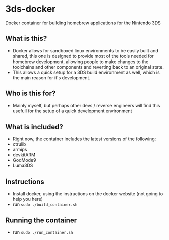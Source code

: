# 3ds-docker
Docker container for building homebrew applications for the Nintendo 3DS

## What is this?
* Docker allows for sandboxed linux environments to be easily built and shared, this one is designed to provide most of the tools needed for homebrew development, allowing people to make changes to the toolchains and other components and reverting back to an original state.
* This allows a quick setup for a 3DS build environment as well, which is the main reason for it's development.

## Who is this for?
* Mainly myself, but perhaps other devs / reverse engineers will find this usefull for the setup of a quick development environment

## What is included?
* Right now, the container includes the latest versions of the following:
 * ctrulib
 * armips
 * devkitARM
 * GodMode9
 * Luma3DS

## Instructions
* Install docker, using the instructions on the docker website (not going to help you here)
* run `sudo ./build_container.sh`

## Running the container
* run `sudo ./run_container.sh`
 

